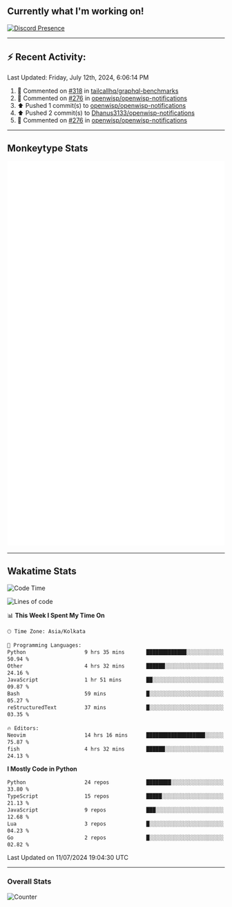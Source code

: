 ## Currently what I'm working on!
[![Discord Presence](https://lanyard.cnrad.dev/api/534981034400284712)](https://discord.com/users/534981034400284712)

---

## :zap: Recent Activity:
<!--RECENT_ACTIVITY:last_update-->
Last Updated: Friday, July 12th, 2024, 6:06:14 PM
<!--RECENT_ACTIVITY:last_update_end-->
<!--RECENT_ACTIVITY:start-->
1. 💬 Commented on [#318](https://github.com/tailcallhq/graphql-benchmarks/issues/318#issuecomment-2219916271) in [tailcallhq/graphql-benchmarks](https://github.com/tailcallhq/graphql-benchmarks)<br>
2. 💬 Commented on [#276](https://github.com/openwisp/openwisp-notifications/pull/276#discussion_r1671600486) in [openwisp/openwisp-notifications](https://github.com/openwisp/openwisp-notifications)<br>
3. ⬆️ Pushed 1 commit(s) to [openwisp/openwisp-notifications](https://github.com/openwisp/openwisp-notifications)<br>
4. ⬆️ Pushed 2 commit(s) to [Dhanus3133/openwisp-notifications](https://github.com/Dhanus3133/openwisp-notifications)<br>
5. 💬 Commented on [#276](https://github.com/openwisp/openwisp-notifications/pull/276#discussion_r1671537025) in [openwisp/openwisp-notifications](https://github.com/openwisp/openwisp-notifications)<br>
<!--RECENT_ACTIVITY:end-->

---

## Monkeytype Stats
<a href="https://monkeytype.com/profile/dhanus">
  <img src="https://raw.githubusercontent.com/Dhanus3133/Dhanus3133/monkeytype/monkeytype-lbpb.svg" alt="Monkeytype Profile" />
</a>

---

## Wakatime Stats
<!--START_SECTION:waka-->
![Code Time](http://img.shields.io/badge/Code%20Time-2%2C008%20hrs%2052%20mins-blue)

![Lines of code](https://img.shields.io/badge/From%20Hello%20World%20I%27ve%20Written-5.6%20million%20lines%20of%20code-blue)

📊 **This Week I Spent My Time On** 

```text
🕑︎ Time Zone: Asia/Kolkata

💬 Programming Languages: 
Python                   9 hrs 35 mins       █████████████░░░░░░░░░░░░   50.94 % 
Other                    4 hrs 32 mins       ██████░░░░░░░░░░░░░░░░░░░   24.16 % 
JavaScript               1 hr 51 mins        ██░░░░░░░░░░░░░░░░░░░░░░░   09.87 % 
Bash                     59 mins             █░░░░░░░░░░░░░░░░░░░░░░░░   05.27 % 
reStructuredText         37 mins             █░░░░░░░░░░░░░░░░░░░░░░░░   03.35 % 

🔥 Editors: 
Neovim                   14 hrs 16 mins      ███████████████████░░░░░░   75.87 % 
fish                     4 hrs 32 mins       ██████░░░░░░░░░░░░░░░░░░░   24.13 % 
```

**I Mostly Code in Python** 

```text
Python                   24 repos            ████████░░░░░░░░░░░░░░░░░   33.80 % 
TypeScript               15 repos            █████░░░░░░░░░░░░░░░░░░░░   21.13 % 
JavaScript               9 repos             ███░░░░░░░░░░░░░░░░░░░░░░   12.68 % 
Lua                      3 repos             █░░░░░░░░░░░░░░░░░░░░░░░░   04.23 % 
Go                       2 repos             █░░░░░░░░░░░░░░░░░░░░░░░░   02.82 % 
```




 Last Updated on 11/07/2024 19:04:30 UTC
<!--END_SECTION:waka-->
---

### Overall Stats

<img src="https://moe-counter.glitch.me/get/@Dhanus3133?theme=asoul" alt="Counter" />
